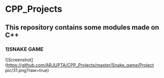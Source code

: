 # CPP_Projects

## This repository contains some modules made on C++
### 1)SNAKE GAME

![Screenshot](https://github.com/ARJUPTA/CPP_Projects/master/Snake_game/Project pic/31.png?raw=true)
